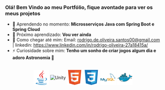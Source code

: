 ### Olá! Bem Vindo ao meu Portfólio, fique avontade para ver os meus projetos

- 📖 Aprendendo no momento: <strong>Microsserviços Java com Spring Boot e Spring Cloud</strong>
- 🌱 Próximo aprendizado: <strong>Vou ver ainda</strong>
- 📱 Como chegar até mim: Email: rodrigo.de.oliveira.santos00@gmail.com | linkedin: https://www.linkedin.com/in/rodrigo-oliveira-27a18415a/ 
- ⚡ Curiosidade sobre mim: <strong> Tenho um sonho de criar jogos algum dia e adoro Astronomia </strong> 🔭

<div style="display: inline_block" align="center"><br>
  <img align="center" alt="java" height="50" width="50" src="https://raw.githubusercontent.com/devicons/devicon/master/icons/java/java-original.svg">
<!--  <img align="center" alt="C#" height="50" width="50" src="https://cdn.icon-icons.com/icons2/2415/PNG/512/csharp_original_logo_icon_146578.png">  !-->
  <img align="center" alt="Unity" height="50" width="50" src="https://cdn-icons-png.flaticon.com/512/5969/5969294.png">
  <img align="center" alt="HTML" height="50" width="50" src="https://raw.githubusercontent.com/devicons/devicon/master/icons/html5/html5-original.svg">
  <img align="center" alt="CSS" height="50" width="50" src="https://raw.githubusercontent.com/devicons/devicon/master/icons/css3/css3-original.svg">
  <img align="center" alt="Maven" height="50" width="50" src="https://raw.githubusercontent.com/devicons/devicon/master/icons/mysql/mysql-original-wordmark.svg">
  <img align="center" alt="docker" height="50" width="50" src="https://raw.githubusercontent.com/devicons/devicon/master/icons/docker/docker-original.svg">
</div>
